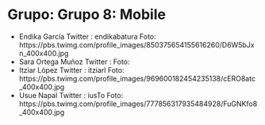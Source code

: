 <h1>Grupo: Grupo 8: Mobile</h1> <ul><li> 
 Endika García
 Twitter : endikabatura
 Foto: https://pbs.twimg.com/profile_images/850375654155616260/D6W5bJxn_400x400.jpg
</li>
<li> 
 Sara Ortega Muñoz
 Twitter : 
 Foto: 
</li>
<li> 
 Itziar López
 Twitter : itziarl
 Foto: https://pbs.twimg.com/profile_images/969600182454235138/cERO8atc_400x400.jpg
</li>
<li> 
 Usue Napal
 Twitter : iusTo
 Foto: https://pbs.twimg.com/profile_images/777856317935484928/FuGNKfo8_400x400.jpg
</li>
</ul>